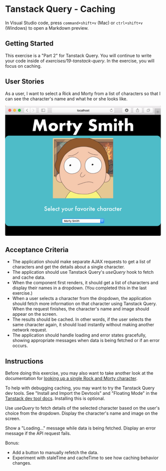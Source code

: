# Tanstack Query - Caching

In Visual Studio code, press `command+shift+v` (Mac) or `ctrl+shift+v` (Windows) to open a Markdown preview.

## Getting Started

This exercise is a "Part 2" for Tanstack Query. You will continue to write your code inside of _exercises/19-tanstack-query_. In the exercise, you will focus on caching.

## User Stories

As a user, I want to select a Rick and Morty from a list of characters so that I can see the character's name and what he or she looks like.

![What should happen after a user selects a character](rick-morty2.png)

## Acceptance Criteria

- The application should make separate AJAX requests to get a list of characters and get the details about a single character.
- The application should use Tanstack Query's _useQuery_ hook to fetch and cache data.
- When the component first renders, it should get a list of characters and display their names in a dropdown. (You completed this in the last exercise.)
- When a user selects a character from the dropdown, the application should fetch more information on that character using Tanstack Query. When the request finishes, the character's name and image should appear on the screen.
- The results should be cached. In other words, if the user selects the same character again, it should load instantly without making another network request.
- The application should handle loading and error states gracefully, showing appropriate messages when data is being fetched or if an error occurs.

## Instructions

Before doing this exercise, you may also want to take another look at the documentation for [looking up a single Rock and Morty character](https://rickandmortyapi.com/documentation/#get-a-single-character).

To help with debugging caching, you may want to try the Tanstack Query dev tools. See "Install and Import the Devtools" and "Floating Mode" in the [Tanstack dev tool docs](https://tanstack.com/query/latest/docs/framework/react/devtools). Installing this is optional.

Use _useQuery_ to fetch details of the selected character based on the user's choice from the dropdown. Display the character's name and image on the screen.

Show a "Loading..." message while data is being fetched. Display an error message if the API request fails.

Bonus:

- Add a button to manually refetch the data.
- Experiment with staleTime and cacheTime to see how caching behavior changes.
